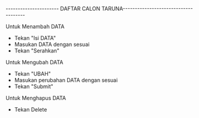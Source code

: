 ---------------------- DAFTAR CALON TARUNA-------------------------------------

Untuk Menambah DATA 
- Tekan "Isi DATA"
- Masukan DATA dengan sesuai
- Tekan "Serahkan"

Untuk Mengubah DATA
- Tekan "UBAH"
- Masukan perubahan DATA dengan sesuai
- Tekan "Submit"

Untuk Menghapus DATA
- Tekan Delete
